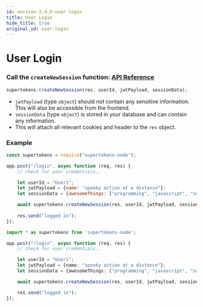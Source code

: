 ```yaml
---
id: version-2.4.X-user-login
title: User Login
hide_title: true
original_id: user-login
---
```


# User Login

### Call the `createNewSession` function: [API Reference](../api-reference/create-new-session)
```js
supertokens.createNewSession(res, userId, jwtPayload, sessionData);
```
- `jwtPayload` (type `object`) should not contain any sensitive information. This will also be accessible from the frontend.
- `sessionData` (type `object`) is stored in your database and can contain any information.
- This will attach all relevant cookies and header to the `res` object.

<div class="divider"></div> 

### Example
<!--DOCUSAURUS_CODE_TABS-->
<!--Javascript-->
```js
const supertokens = require("supertokens-node");

app.post("/login", async function (req, res) {
    // check for user credentials..

    let userId = "User1";
    let jwtPayload = {name: "spooky action at a distance"};
    let sessionData = {awesomeThings: ["programming", "javascript", "supertokens"]};

    await supertokens.createNewSession(res, userId, jwtPayload, sessionData);
    
    res.send("logged in");
});
```
<!--Typescript-->
```ts
import * as supertokens from 'supertokens-node';

app.post("/login", async function (req, res) {
    // check for user credentials..

    let userId = "User1";
    let jwtPayload = {name: "spooky action at a distance"};
    let sessionData = {awesomeThings: ["programming", "javascript", "supertokens"]};

    await supertokens.createNewSession(res, userId, jwtPayload, sessionData);

    res.send("logged in");
});
```
<!--END_DOCUSAURUS_CODE_TABS-->